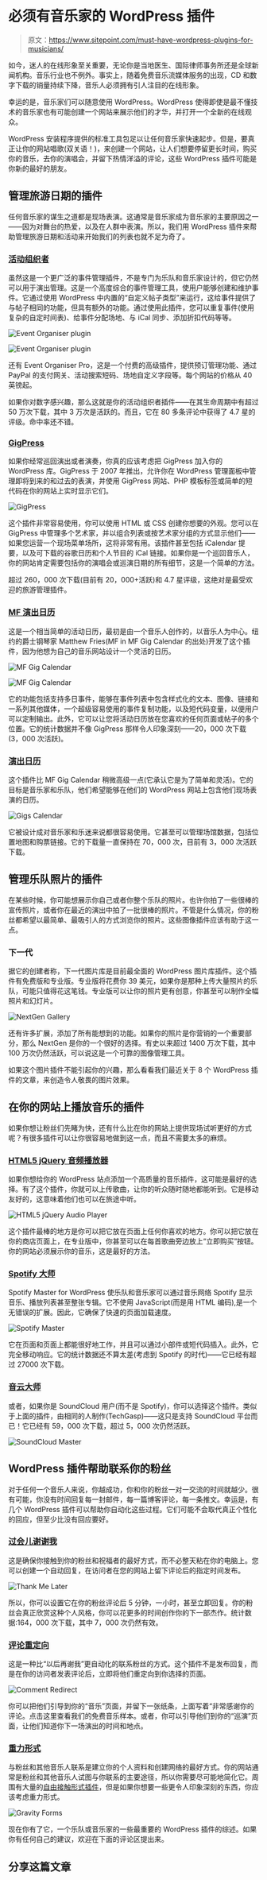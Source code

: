 # 必须有音乐家的 WordPress 插件

> 原文：<https://www.sitepoint.com/must-have-wordpress-plugins-for-musicians/>

如今，迷人的在线形象至关重要，无论你是当地医生、国际律师事务所还是全球新闻机构。音乐行业也不例外。事实上，随着免费音乐流媒体服务的出现，CD 和数字下载的销量持续下降，音乐人必须拥有引人注目的在线形象。

幸运的是，音乐家们可以随意使用 WordPress。WordPress 使得即使是最不懂技术的音乐家也有可能创建一个网站来展示他们的才华，并打开一个全新的在线观众。

WordPress 安装程序提供的标准工具包足以让任何音乐家快速起步。但是，要真正让你的网站唱歌(双关语！)，来创建一个网站，让人们想要停留更长时间，购买你的音乐，去你的演唱会，并留下热情洋溢的评论，这些 WordPress 插件可能是你新的最好的朋友。

## 管理旅游日期的插件

任何音乐家的谋生之道都是现场表演。这通常是音乐家成为音乐家的主要原因之一——因为对舞台的热爱，以及在人群中表演。所以，我们用 WordPress 插件来帮助管理旅游日期和活动来开始我们的列表也就不足为奇了。

### [活动组织者](https://wordpress.org/plugins/event-organiser/)

虽然这是一个更广泛的事件管理插件，不是专门为乐队和音乐家设计的，但它仍然可以用于演出管理。这是一个高度综合的事件管理工具，使用户能够创建和维护事件。它通过使用 WordPress 中内置的“自定义帖子类型”来运行，这给事件提供了与帖子相同的功能，但具有额外的功能。通过使用此插件，您可以重复事件(使用复杂的自定时间表)、给事件分配场地、与 iCal 同步、添加折扣代码等等。

![Event Organiser plugin](img/ae829419f1913986f9a06d5e49406aae.png)

![Event Organiser plugin](img/ec836a0a3797852a44aff452a6dddb6f.png)

还有 Event Organiser Pro，这是一个付费的高级插件，提供预订管理功能、通过 PayPal 的支付网关、活动搜索短码、场地自定义字段等。每个网站的价格从 40 英镑起。

如果你对数字感兴趣，那么这就是你的活动组织者插件——在其生命周期中有超过 50 万次下载，其中 3 万次是活跃的。而且，它在 80 多条评论中获得了 4.7 星的评级。命中率还不错。

### [GigPress](http://gigpress.com/)

如果你经常巡回演出或者演奏，你真的应该考虑把 GigPress 加入你的 WordPress 库。GigPress 于 2007 年推出，允许你在 WordPress 管理面板中管理即将到来的和过去的表演，并使用 GigPress 网站、PHP 模板标签或简单的短代码在你的网站上实时显示它们。

![GigPress](img/9a3e50a27ba1845d3d6627b9c19f53fb.png)

这个插件非常容易使用，你可以使用 HTML 或 CSS 创建你想要的外观。您可以在 GigPress 中管理多个艺术家，并以组合列表或按艺术家分组的方式显示他们——如果您运营一个现场菜单场所，这将非常有用。该插件甚至包括 iCalendar 提要，以及可下载的谷歌日历和个人节目的 iCal 链接。如果你是一个巡回音乐人，你的网站肯定需要包括你的演唱会或巡演日期的所有细节，这是一个简单的方法。

超过 260，000 次下载(目前有 20，000+活跃)和 4.7 星评级，这绝对是最受欢迎的旅游管理插件。

### [MF 演出日历](https://wordpress.org/plugins/mf-gig-calendar/)

这是一个相当简单的活动日历，最初是由一个音乐人创作的，以音乐人为中心。纽约的爵士钢琴家 Matthew Fries(MF in MF Gig Calendar 的出处)开发了这个插件，因为他想为自己的音乐网站设计一个灵活的日历。

![MF Gig Calendar ](img/fe531a1b7c4487487cb2af3c39a7768b.png)

![MF Gig Calendar ](img/c48c97f856a8b1c7d00a817e86c94ae0.png)

它的功能包括支持多日事件，能够在事件列表中包含样式化的文本、图像、链接和一系列其他媒体，一个超级容易使用的事件复制功能，以及短代码变量，以便用户可以定制输出。此外，它可以让您将活动日历放在您喜欢的任何页面或帖子的多个位置。它的统计数据并不像 GigPress 那样令人印象深刻——20，000 次下载(3，000 次活跃)。

### [演出日历](https://wordpress.org/plugins/gigs-calendar/stats/)

这个插件比 MF Gig Calendar 稍微高级一点(它承认它是为了简单和灵活)。它的目标是音乐家和乐队，他们希望能够在他们的 WordPress 网站上包含他们现场表演的日历。

![Gigs Calendar](img/da81a358acd93bc7b0cc0c2bf5f7b94f.png)

它被设计成对音乐家和乐迷来说都很容易使用。它甚至可以管理场馆数据，包括位置地图和购票链接。它的下载量一直保持在 70，000 次，目前有 3，000 次活跃下载。

## 管理乐队照片的插件

在某些时候，你可能想展示你自己或者你整个乐队的照片。也许你拍了一些很棒的宣传照片，或者你在最近的演出中拍了一批很棒的照片。不管是什么情况，你的粉丝都希望以最简单、最吸引人的方式浏览你的照片。这些图像插件应该有助于这一点。

### 下一代

据它的创建者称，下一代图片库是目前最全面的 WordPress 图片库插件。这个插件有免费版和专业版。专业版将花费你 39 美元，如果你是那种上传大量照片的乐队，可能只值得花这笔钱。专业版可以让你的照片更有创意，你甚至可以制作全幅照片和幻灯片。

![NextGen Gallery](img/d9191839bb02709463593957fd7e8a57.png)

还有许多扩展，添加了所有能想到的功能。如果你的照片是你营销的一个重要部分，那么 NextGen 是你的一个很好的选择。有史以来超过 1400 万次下载，其中 100 万次仍然活跃，可以说这是一个可靠的图像管理工具。

如果这个图片插件不能引起你的兴趣，那么看看我们最近关于 8 个 WordPress 插件的文章，来创造令人敬畏的图片效果。

## 在你的网站上播放音乐的插件

如果你想让粉丝们先睹为快，还有什么比在你的网站上提供现场试听更好的方式呢？有很多插件可以让你很容易地做到这一点，而且不需要太多的麻烦。

### [HTML5 jQuery 音频播放器](https://wordpress.org/plugins/html5-jquery-audio-player/)

如果你想给你的 WordPress 站点添加一个高质量的音乐插件，这可能是最好的选择。有了这个插件，你就可以上传歌曲，让你的听众随时随地都能听到。它是移动友好的，这意味着他们也可以在旅途中听。

![HTML5 jQuery Audio Player ](img/a1275e18ab017c8e0f80203e6a1d8524.png)

这个插件最棒的地方是你可以把它放在页面上任何你喜欢的地方。你可以把它放在你的商店页面上，在专业版中，你甚至可以在每首歌曲旁边放上“立即购买”按钮。你的网站必须展示你的音乐，这是最好的方法。

### [Spotify 大师](https://wordpress.org/plugins/spotify-master/)

Spotify Master for WordPress 使乐队和音乐家可以通过音乐网络 Spotify 显示音乐、播放列表甚至整张专辑。它不使用 JavaScript(而是用 HTML 编码),是一个无错误的扩展。因此，它确保了快速的页面加载速度。

![Spotify Master ](img/61e4c7fea83120a372b804fe939678b6.png)

它在页面和页面上都能很好地工作，并且可以通过小部件或短代码插入。此外，它完全移动响应。它的统计数据还不算太差(考虑到 Spotify 的时代)——它已经有超过 27000 次下载。

### [音云大师](https://wordpress.org/plugins/soundcloud-master/)

或者，如果你是 SoundCloud 用户(而不是 Spotify)，你可以选择这个插件。类似于上面的插件，由相同的人制作(TechGasp)——这只是支持 SoundCloud 平台而已！它已经有 59，000 次下载，超过 5，000 次仍然活跃。

![SoundCloud Master ](img/426ff7817365fc6e00ca566faed7820b.png)

## WordPress 插件帮助联系你的粉丝

对于任何一个音乐人来说，你越成功，你和你的粉丝一对一交流的时间就越少。很有可能，你没有时间回复每一封邮件，每一篇博客评论，每一条推文。幸运是，有几个 WordPress 插件可以帮助你自动化这些过程。它们可能不会取代真正个性化的回应，但至少比没有回应要好。

### [过会儿谢谢我](https://wordpress.org/plugins/thank-me-later/)

这是确保你接触到你的粉丝和祝福者的最好方式，而不必整天粘在你的电脑上。您可以创建一个自动回复，在访问者在您的网站上留下评论后的指定时间发布。

![Thank Me Later](img/c8318a33a415ce252ec40b76119b042d.png)

所以，你可以设置它在你的粉丝评论后 5 分钟，一小时，甚至立即回复。你的粉丝会真正欣赏这种个人风格，你可以花更多的时间创作你的下一部杰作。统计数据:164，000 次下载，其中 7，000 次仍然有效。

### [评论重定向](https://wordpress.org/plugins/comment-redirect/)

这是一种比“以后再谢我”更自动化的联系粉丝的方式。这个插件不是发布回复，而是在你的访问者发表评论后，立即将他们重定向到你选择的页面。

![Comment Redirect ](img/38535e5ed078f68f6fae483729d776fb.png)

你可以把他们引导到你的“音乐”页面，并留下一张纸条，上面写着“非常感谢你的评论。点击这里查看我们的免费音乐样本。或者，你可以引导他们到你的“巡演”页面，让他们知道你下一场演出的时间和地点。

### [重力形式](https://wordpress.org/plugins/gravity-forms-addons/)

与粉丝和其他音乐人联系是建立你的个人资料和创建网络的最好方式。你的网站通常是粉丝和其他音乐人试图与你联系的主要途径，所以你需要尽可能地简化它。周围有大量的[自由接触形式插件](https://www.sitepoint.com/6-best-free-contact-form-plugins-for-wordpress/)，但是如果你想要一些更令人印象深刻的东西，你应该考虑重力形式。

![Gravity Forms](img/e1248f36d673a265dd1540601e307f1a.png)

现在你有了它，一个乐队或音乐家的一些最重要的 WordPress 插件的综述。如果你有任何自己的建议，欢迎在下面的评论区提出来。

## 分享这篇文章